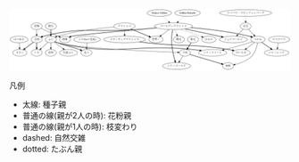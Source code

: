 ![りんご品種の系統樹](graph.png)

凡例

* 太線: 種子親
* 普通の線(親が2人の時): 花粉親
* 普通の線(親が1人の時): 枝変わり
* dashed: 自然交雑
* dotted: たぶん親
